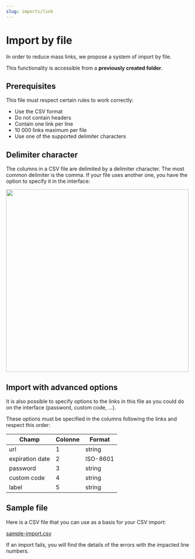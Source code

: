 ```yaml
---
slug: imports/link
---
```


# Import by file

In order to reduce mass links, we propose a system of import by file.

This functionality is accessible from a **previously created folder**.

## Prerequisites

This file must respect certain rules to work correctly:

- Use the CSV format
- Do not contain headers
- Contain one link per line
- 10 000 links maximum per file
- Use one of the supported delimiter characters

## Delimiter character

The columns in a CSV file are delimited by a delimiter character.
The most common delimiter is the comma. If your file uses another one, you have the option to specify it in the interface:

<img src="/img/docs/import/delimiter.png" width="500" />

## Import with advanced options

It is also possible to specify options to the links in this file as you could do on the interface (password, custom code, ...).

These options must be specified in the columns following the links and respect this order:

| Champ | Colonne | Format |
|---|---|---|
| url | 1 | string |
| expiration date | 2 | ISO-8601 |
| password | 3 | string |
| custom code | 4 | string |
| label | 5 | string |

## Sample file

Here is a CSV file that you can use as a basis for your CSV import:

[sample-import.csv](/csv/import/sample-import.csv)

If an import fails, you will find the details of the errors with the impacted line numbers.